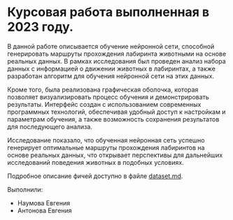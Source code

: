 # Курсовая работа выполненная в 2023 году.

В данной работе описывается обучение нейронной сети, способной генерировать маршруты прохождения лабиринта животными на основе реальных данных. В рамках исследования был проведен анализ набора данных с информацией о движении животных в лабиринтах, а также разработан алгоритм для обучения нейронной сети на этих данных.

Кроме того, была реализована графическая оболочка, которая позволяет визуализировать процесс обучения и демонстрировать результаты. Интерфейс создан с использованием современных программных технологий, обеспечивая удобный доступ к настройкам и параметрам обучения, а также возможность сохранения результатов для последующего анализа.

Исследование показало, что обученная нейронная сеть успешно генерирует оптимальные маршруты прохождения лабиринтов на основе реальных данных, что открывает перспективы для дальнейших исследований поведения животных в подобных условиях.

Подробное описание фичей доступно в файле [dataset.md]([dataset.md](https://github.com/Naumcheck/Coursework/blob/main/datset.md)).

Выполнили:

* Наумова Евгения
* Антонова Евгения
